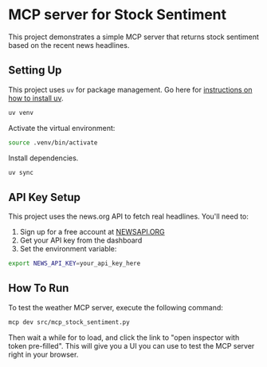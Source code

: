 # MCP server for Stock Sentiment

This project demonstrates a simple MCP server that returns stock sentiment based on the recent news headlines.

## Setting Up

This project uses `uv` for package management. Go here for [instructions on how to install uv](https://docs.astral.sh/uv/getting-started/installation/).

```sh
uv venv
```

Activate the virtual environment:

```sh
source .venv/bin/activate
```

Install dependencies.

```sh
uv sync
```

## API Key Setup

This project uses the news.org API to fetch real headlines. You'll need to:

1. Sign up for a free account at [NEWSAPI.ORG](https://newsapi.org/)
2. Get your API key from the dashboard
3. Set the environment variable:

```sh
export NEWS_API_KEY=your_api_key_here
```

## How To Run

To test the weather MCP server, execute the following command:

```sh
mcp dev src/mcp_stock_sentiment.py
```

Then wait a while for to load, and click the link to "open inspector with token pre-filled". This will give you a UI you can use to test the MCP server right in your browser.
